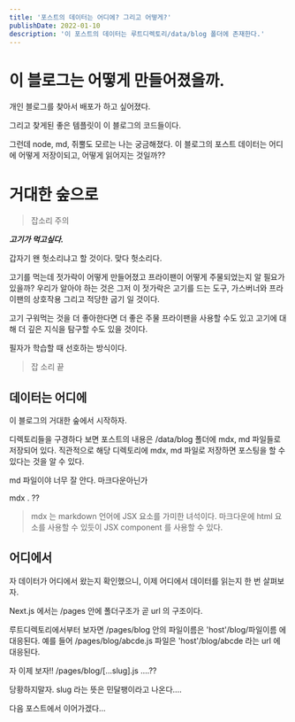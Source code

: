 ```yaml
---
title: '포스트의 데이터는 어디에? 그리고 어떻게?'
publishDate: 2022-01-10
description: '이 포스트의 데이터는 루트디렉토리/data/blog 폴더에 존재한다.'
---
```


# 이 블로그는 어떻게 만들어졌을까.

개인 블로그를 찾아서 배포가 하고 싶어졌다.

그리고 찾게된 좋은 템플릿이 이 블로그의 코드들이다.

그런데 node, md, 쥐뿔도 모르는 나는 궁금해졌다. 이 블로그의 포스트 데이터는 어디에 어떻게 저장이되고, 어떻게 읽어지는 것일까??

# 거대한 숲으로

> 잡소리 주의

**_고기가 먹고싶다._**

갑자기 왠 헛소리냐고 할 것이다. 맞다 헛소리다.

고기를 먹는데 젓가락이 어떻게 만들어졌고 프라이팬이 어떻게 주물되었는지 알 필요가 있을까?
우리가 알아야 하는 것은 그저 이 젓가락은 고기를 드는 도구, 가스버너와 프라이팬의 상호작용 그리고 적당한 굽기 일 것이다.

고기 구워먹는 것을 더 좋아한다면 더 좋은 주물 프라이팬을 사용할 수도 있고 고기에 대해
더 깊은 지식을 탐구할 수도 있을 것이다.

필자가 학습할 때 선호하는 방식이다.

> 잡 소리 끝

## 데이터는 어디에

이 블로그의 거대한 숲에서 시작하자.

디렉토리들을 구경하다 보면 포스트의 내용은 /data/blog 폴더에 mdx, md 파일들로 저장되어 있다.
직관적으로 해당 디렉토리에 mdx, md 파일로 저장하면 포스팅을 할 수 있다는 것을 알 수 있다.

md 파일이야 너무 잘 안다. 마크다운아닌가

mdx . ??

> mdx 는 markdown 언어에 JSX 요소를 가미한 녀석이다.
> 마크다운에 html 요소를 사용할 수 있듯이 JSX component 를 사용할 수 있다.

## 어디에서

자 데이터가 어디에서 왔는지 확인했으니, 이제 어디에서 데이터를 읽는지 한 번 살펴보자.

Next.js 에서는 /pages 안에 폴더구조가 곧 url 의 구조이다.

루트디렉토리에서부터 보자면 /pages/blog 안의 파일이름은 'host'/blog/파일이름 에 대응된다.
예를 들어 /pages/blog/abcde.js 파일은 'host'/blog/abcde 라는 url 에 대응된다.

자 이제 보자!! /pages/blog/[...slug].js ....??

당황하지말자. slug 라는 뜻은 민달팽이라고 나온다....

다음 포스트에서 이어가겠다...
